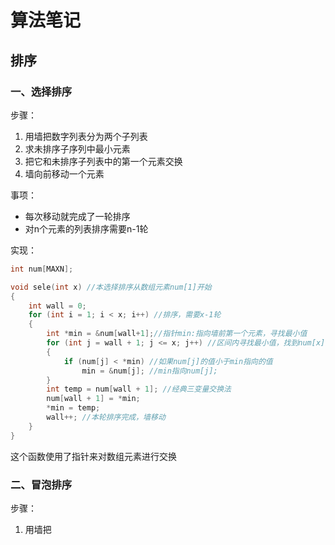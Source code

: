 # 算法笔记

## 排序

### 一、选择排序

步骤：

1. 用墙把数字列表分为两个子列表
2. 求未排序子序列中最小元素
3. 把它和未排序子列表中的第一个元素交换
4. 墙向前移动一个元素

事项：

* 每次移动就完成了一轮排序
* 对n个元素的列表排序需要n-1轮

实现：

```c
int num[MAXN];

void sele(int x) //本选择排序从数组元素num[1]开始
{
    int wall = 0;
    for (int i = 1; i < x; i++) //排序，需要x-1轮
    {
        int *min = &num[wall+1];//指针min:指向墙前第一个元素，寻找最小值
        for (int j = wall + 1; j <= x; j++) //区间内寻找最小值，找到num[x]为止
        {
            if (num[j] < *min) //如果num[j]的值小于min指向的值
                min = &num[j]; //min指向num[j];
        }
        int temp = num[wall + 1]; //经典三变量交换法
        num[wall + 1] = *min;
        *min = temp;
        wall++; //本轮排序完成，墙移动
    }
}
```

这个函数使用了指针来对数组元素进行交换

### 二、冒泡排序

步骤：

1. 用墙把
